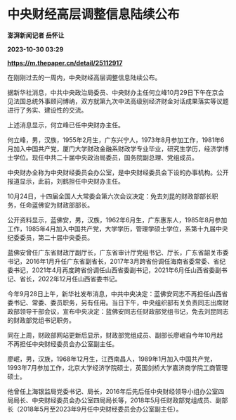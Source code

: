 # 中央财经高层调整信息陆续公布
**澎湃新闻记者 岳怀让**

**2023-10-30 03:29**

**https://m.thepaper.cn/detail/25112917**

在刚刚过去的一周内，中央财经高层调整信息陆续公布。

据新华社消息，中共中央政治局委员、中央财办主任何立峰10月29日下午在京会见法国总统外事顾问博纳，双方就第九次中法高级别经济财金对话成果落实等议题进行了务实、建设性的交流。

上述消息显示，何立峰已任中央财办主任。

何立峰，男，汉族，1955年2月生，广东兴宁人，1973年8月参加工作，1981年6月加入中国共产党，厦门大学财政金融系财政学专业毕业，研究生学历，经济学博士学位。现任中共二十届中央政治局委员，国务院副总理、党组成员。

中央财办全称为中央财经委员会办公室，是中央财经委员会下设的办事机构。公开报道显示，此前，刘鹤担任中央财办主任。

10月24日，十四届全国人大常委会第六次会议决定：免去刘昆的财政部部长职务，任命蓝佛安为财政部部长。

公开资料显示，蓝佛安，男，汉族，1962年6月生，广东惠东人，1985年8月参加工作，1985年4月加入中国共产党，大学学历，管理学硕士学位，系第十九届中央纪委委员，第二十届中央委员。

蓝佛安曾任广东省财政厅副厅长，广东省审计厅党组书记、厅长，广东省韶关市委书记，2016年1月升任广东省副省长，2017年3月跨省份调任海南省委常委、省纪委书记，2021年4月再度跨省份调任山西省委副书记，2021年6月任山西省委副书记、省长，2022年12月任山西省委书记。

今年9月28日上午，新华社发布消息，中共中央决定：蓝佛安同志不再担任山西省委书记、常委、委员职务，另有任用。当日下午，中央组织部有关负责同志出席财政部领导干部会议，宣布中央决定：蓝佛安同志任财政部党组书记，免去刘昆同志的财政部党组书记职务。

同在上周，财政部网站更新后显示，财政部党组成员、副部长廖岷自今年10月起不再担任中央财经委员会办公室副主任。

廖岷，男，汉族，1968年12月生，江西南昌人，1989年1月加入中国共产党，1993年7月参加工作，北京大学经济学院硕士，英国剑桥大学嘉济商学院工商管理硕士。

他曾任上海银监局党委书记、局长，2016年后先后任中央财经领导小组办公室四局局长、中央财经委员会办公室四局局长等，2018年5月任财政部党组成员、副部长（2018年5月至2023年9月任中央财经委员会办公室副主任）。